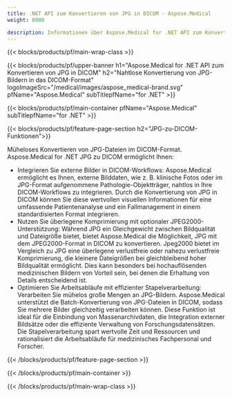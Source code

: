 ```yaml
---
title: .NET API zum Konvertieren von JPG in DICOM - Aspose.Medical
weight: 8000

description: Informationen über Aspose.Medical for .NET API zum Konvertieren von JPG in DICOM
---
```


{{< blocks/products/pf/main-wrap-class >}}

{{< blocks/products/pf/upper-banner h1="Aspose.Medical for .NET API zum Konvertieren von JPG in DICOM" h2="Nahtlose Konvertierung von JPG-Bildern in das DICOM-Format" logoImageSrc="/medical/images/aspose_medical-brand.svg" pfName="Aspose.Medical" subTitlepfName="for .NET" >}}

{{< blocks/products/pf/main-container pfName="Aspose.Medical" subTitlepfName="for .NET" >}}

{{< blocks/products/pf/feature-page-section h2="JPG-zu-DICOM-Funktionen">}}

<p>Müheloses Konvertieren von JPG-Dateien im DICOM-Format. Aspose.Medical for .NET JPG zu DICOM ermöglicht Ihnen:</p>

<ul>
<li>Integrieren Sie externe Bilder in DICOM-Workflows: Aspose.Medical ermöglicht es Ihnen, externe Bilddaten, wie z. B. klinische Fotos oder im JPG-Format aufgenommene Pathologie-Objektträger, nahtlos in Ihre DICOM-Workflows zu integrieren. Durch die Konvertierung von JPG in DICOM können Sie diese wertvollen visuellen Informationen für eine umfassende Patientenanalyse und ein Fallmanagement in einem standardisierten Format integrieren.</li>
<li>Nutzen Sie überlegene Komprimierung mit optionaler JPEG2000-Unterstützung: Während JPG ein Gleichgewicht zwischen Bildqualität und Dateigröße bietet, bietet Aspose.Medical die Möglichkeit, JPG mit dem JPEG2000-Format in DICOM zu konvertieren. Jpeg2000 bietet im Vergleich zu JPG eine überlegene verlustfreie oder nahezu verlustfreie Komprimierung, die kleinere Dateigrößen bei gleichbleibend hoher Bildqualität ermöglicht. Dies kann besonders bei hochauflösenden medizinischen Bildern von Vorteil sein, bei denen die Erhaltung von Details entscheidend ist.</li>
<li>Optimieren Sie Arbeitsabläufe mit effizienter Stapelverarbeitung: Verarbeiten Sie mühelos große Mengen an JPG-Bildern. Aspose.Medical unterstützt die Batch-Konvertierung von JPG-Dateien in DICOM, sodass Sie mehrere Bilder gleichzeitig verarbeiten können. Diese Funktion ist ideal für die Einbindung von Massenarchivdaten, die Integration externer Bildsätze oder die effiziente Verwaltung von Forschungsdatensätzen. Die Stapelverarbeitung spart wertvolle Zeit und Ressourcen und rationalisiert die Arbeitsabläufe für medizinisches Fachpersonal und Forscher.</li>
</ul>

{{< /blocks/products/pf/feature-page-section >}}

{{< /blocks/products/pf/main-container >}}

{{< /blocks/products/pf/main-wrap-class >}}